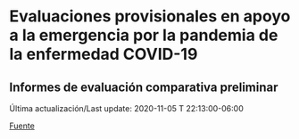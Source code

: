 # Evaluaciones provisionales en apoyo a la emergencia por la pandemia de la enfermedad COVID-19
## Informes de evaluación comparativa preliminar

Última actualización/Last update: 2020-11-05 T 22:13:00-06:00

 [Fuente](https://www.gob.mx/salud/documentos/evaluaciones-provisionales-en-apoyo-a-la-emergencia-por-la-pandemia-de-la-enfermedad-covid-19?state=published)
